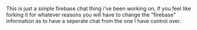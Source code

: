 This is just a simple firebase chat thing i've been working on, if you feel like forking it for whatever reasons you will have to change the "firebase" information as to have a seperate chat from the one I have control over.
